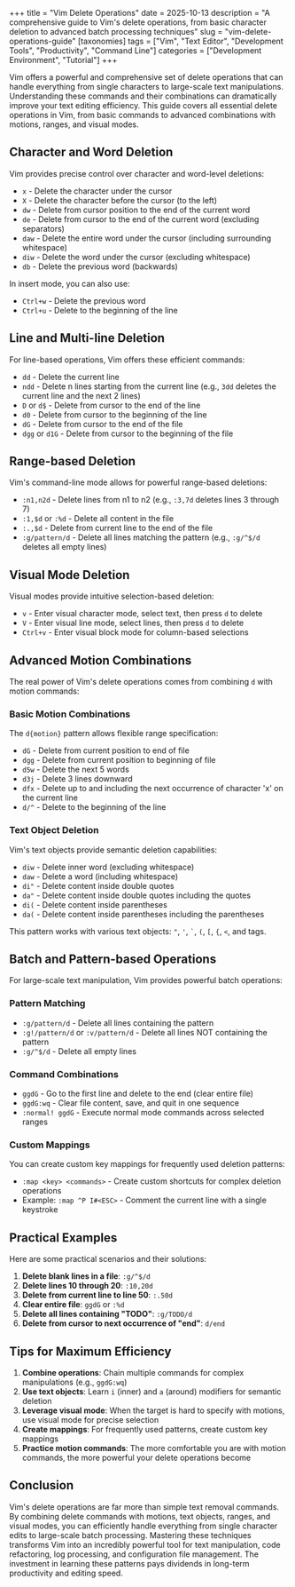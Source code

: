 +++
title = "Vim Delete Operations"
date = 2025-10-13
description = "A comprehensive guide to Vim's delete operations, from basic character deletion to advanced batch processing techniques"
slug = "vim-delete-operations-guide"
[taxonomies]
tags = ["Vim", "Text Editor", "Development Tools", "Productivity", "Command Line"]
categories = ["Development Environment", "Tutorial"]
+++

Vim offers a powerful and comprehensive set of delete operations that can handle everything from single characters to large-scale text manipulations. Understanding these commands and their combinations can dramatically improve your text editing efficiency. This guide covers all essential delete operations in Vim, from basic commands to advanced combinations with motions, ranges, and visual modes.

<!-- more -->

## Character and Word Deletion

Vim provides precise control over character and word-level deletions:

- `x` - Delete the character under the cursor
- `X` - Delete the character before the cursor (to the left)
- `dw` - Delete from cursor position to the end of the current word
- `de` - Delete from cursor to the end of the current word (excluding separators)
- `daw` - Delete the entire word under the cursor (including surrounding whitespace)
- `diw` - Delete the word under the cursor (excluding whitespace)
- `db` - Delete the previous word (backwards)

In insert mode, you can also use:

- `Ctrl+w` - Delete the previous word
- `Ctrl+u` - Delete to the beginning of the line

## Line and Multi-line Deletion

For line-based operations, Vim offers these efficient commands:

- `dd` - Delete the current line
- `ndd` - Delete n lines starting from the current line (e.g., `3dd` deletes the current line and the next 2 lines)
- `D` or `d$` - Delete from cursor to the end of the line
- `d0` - Delete from cursor to the beginning of the line
- `dG` - Delete from cursor to the end of the file
- `dgg` or `d1G` - Delete from cursor to the beginning of the file

## Range-based Deletion

Vim's command-line mode allows for powerful range-based deletions:

- `:n1,n2d` - Delete lines from n1 to n2 (e.g., `:3,7d` deletes lines 3 through 7)
- `:1,$d` or `:%d` - Delete all content in the file
- `:.,$d` - Delete from current line to the end of the file
- `:g/pattern/d` - Delete all lines matching the pattern (e.g., `:g/^$/d` deletes all empty lines)

## Visual Mode Deletion

Visual modes provide intuitive selection-based deletion:

- `v` - Enter visual character mode, select text, then press `d` to delete
- `V` - Enter visual line mode, select lines, then press `d` to delete
- `Ctrl+v` - Enter visual block mode for column-based selections

## Advanced Motion Combinations

The real power of Vim's delete operations comes from combining `d` with motion commands:

### Basic Motion Combinations

The `d{motion}` pattern allows flexible range specification:

- `dG` - Delete from current position to end of file
- `dgg` - Delete from current position to beginning of file
- `d5w` - Delete the next 5 words
- `d3j` - Delete 3 lines downward
- `dfx` - Delete up to and including the next occurrence of character 'x' on the current line
- `d/^` - Delete to the beginning of the line

### Text Object Deletion

Vim's text objects provide semantic deletion capabilities:

- `diw` - Delete inner word (excluding whitespace)
- `daw` - Delete a word (including whitespace)
- `di"` - Delete content inside double quotes
- `da"` - Delete content inside double quotes including the quotes
- `di(` - Delete content inside parentheses
- `da(` - Delete content inside parentheses including the parentheses

This pattern works with various text objects: `"`, `'`, `` ` ``, `(`, `[`, `{`, `<`, and tags.

## Batch and Pattern-based Operations

For large-scale text manipulation, Vim provides powerful batch operations:

### Pattern Matching

- `:g/pattern/d` - Delete all lines containing the pattern
- `:g!/pattern/d` or `:v/pattern/d` - Delete all lines NOT containing the pattern
- `:g/^$/d` - Delete all empty lines

### Command Combinations

- `ggdG` - Go to the first line and delete to the end (clear entire file)
- `ggdG:wq` - Clear file content, save, and quit in one sequence
- `:normal! ggdG` - Execute normal mode commands across selected ranges

### Custom Mappings

You can create custom key mappings for frequently used deletion patterns:

- `:map <key> <commands>` - Create custom shortcuts for complex deletion operations
- Example: `:map ^P I#<ESC>` - Comment the current line with a single keystroke

## Practical Examples

Here are some practical scenarios and their solutions:

1. **Delete blank lines in a file**: `:g/^$/d`
2. **Delete lines 10 through 20**: `:10,20d`
3. **Delete from current line to line 50**: `:.50d`
4. **Clear entire file**: `ggdG` or `:%d`
5. **Delete all lines containing "TODO"**: `:g/TODO/d`
6. **Delete from cursor to next occurrence of "end"**: `d/end`

## Tips for Maximum Efficiency

1. **Combine operations**: Chain multiple commands for complex manipulations (e.g., `ggdG:wq`)
2. **Use text objects**: Learn `i` (inner) and `a` (around) modifiers for semantic deletion
3. **Leverage visual mode**: When the target is hard to specify with motions, use visual mode for precise selection
4. **Create mappings**: For frequently used patterns, create custom key mappings
5. **Practice motion commands**: The more comfortable you are with motion commands, the more powerful your delete operations become

## Conclusion

Vim's delete operations are far more than simple text removal commands. By combining delete commands with motions, text objects, ranges, and visual modes, you can efficiently handle everything from single character edits to large-scale batch processing. Mastering these techniques transforms Vim into an incredibly powerful tool for text manipulation, code refactoring, log processing, and configuration file management. The investment in learning these patterns pays dividends in long-term productivity and editing speed.
